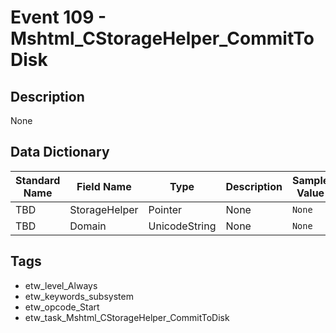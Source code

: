 # Event 109 - Mshtml_CStorageHelper_CommitToDisk

## Description
None

## Data Dictionary
|Standard Name|Field Name|Type|Description|Sample Value|
|---|---|---|---|---|
|TBD|StorageHelper|Pointer|None|`None`|
|TBD|Domain|UnicodeString|None|`None`|

## Tags
* etw_level_Always
* etw_keywords_subsystem
* etw_opcode_Start
* etw_task_Mshtml_CStorageHelper_CommitToDisk